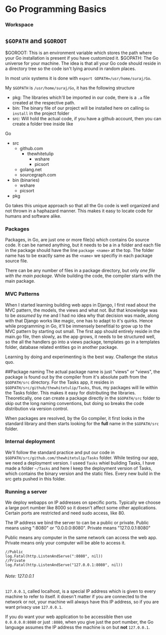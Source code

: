 # Go Programming Basics

### Workspace

## `$GOPATH` and `$GOROOT`

$GOROOT: This is an environment variable which stores the path where your Go installation is present if you have customized it.
$GOPATH: The Go universe for your machine. The idea is that all your Go code should reside in a directory tree so the code isn't lying around in random places.  

In most unix systems it is done with `export GOPATH=/usr/home/suraj/Go`. 

My `$GOPATH` is ``/usr/home/suraj/Go``, it has the following structure
- pkg: The libraries which'll be imported in our code, there is a `.a` file created at the respective path.
- bin: The binary file of our project will be installed here on calling `Go install` in the project folder
- src: Will hold the actual code, if you have a github account, then you can create a folder tree inside like

Go
- src
	- github.com
		- thewhitetulip
			- wshare
			- picsort
	- golang.net
	- sourcegraph.com
- bin (binaries)
	- wshare 
	- picsort
- pkg

Go takes this unique approach so that all the Go code is well organized and not thrown in a haphazard manner. This makes it easy to locate code for humans and software alike.

### Packages

Packages, in Go, are just one or more file(s) which contains Go source code. It can be named anything, but it needs to be a in a folder and each file in the package should have the line `package <name>` at the top. The folder name has to be exactly same as the `<name>` we specifiy in each package source file.

There can be any number of files in a package directory, but only *one file with the main package*. While building the code, the compiler starts with the main package. 

### MVC Patterns
When I started learning building web apps in Django, I first read about the MVC pattern, the models, the views and what not. But that knowledge was to be *assumed* by me and I had no idea why that decision was made, along with that Django works like magic, one has to adapt to it's quirks. Hence while programming in Go, it'll be immensely benefitial to grow up to the MVC pattern by starting out small. The first app should entirely reside in the main.go file, then slowly, as the app grows, it needs to be structured well, so the all the handlers go into a views package, templates go in a templates folder, database related entities go in another package.  

Learning by doing and experimenting is the best way. Challenge the status quo.

##Package naming
The actual package name is just "views" or "views", the package is found out by the compiler from it's absolute path from the `$GOPATH/src` directory. For the Tasks app, it resides in `$GOPATH/src/github/thewhitetulip/Tasks`, thus, my packages will lie within the Tasks folder. This makes it easy for distributing the libraries. Theoretically, one can create a package directly in the `$GOPATH/src` folder to skip out the long naming conventions, but doing so breaks the code distribution via version control. 

When packages are resolved, by the Go compiler, it first looks in the standard library and then starts looking for the **full** name in the `$GOPATH/src` folder.  

### Internal deployment

We'll follow the standard practice and put our code in `$GOPATH/src/github.com/thewhitetulip/Tasks` folder. While testing our app, we need a deployment version. I useed `Tasks` whiel building Tasks, I have made a folder `~/Tasks` and here I keep the deployment version of Tasks, which contains the binary version and the static files. Every new build in the src gets pushed in this folder.

### Running a server
We deploy webapps on IP addresses on specific ports. Typically we choose a large port number like 8000 so it doesn't affect some other applications. Certain ports are restricted and need sudo access, like 80.

The IP address we bind the server to can be a public or private. Public means using ":8080" or "0.0.0.0:8080". Private means "127.0.0.1:8080"

Public means any computer in the same network can access the web app. Private means only your computer will be able to access it.
	
	//Public
	log.Fatal(http.ListenAndServe(":8080", nil))
	//Private
	log.Fatal(http.ListenAndServe("127.0.0.1:8080", nil))

###### Note: 127.0.0.1

`127.0.0.1`, called localhost, is a special IP address which is given to every machine to refer to itself. it doesn't matter if you are 
connected to the network or not, your machine will always have this IP address, so if you are want privacy use `127.0.0.1`.

If you do want your web application to be accessible then use `0.0.0.0.0:8080` or just `:8080`, when you give just the port number, the Go language assumes the IP address the machine is on but **not** `127.0.0.1`. 